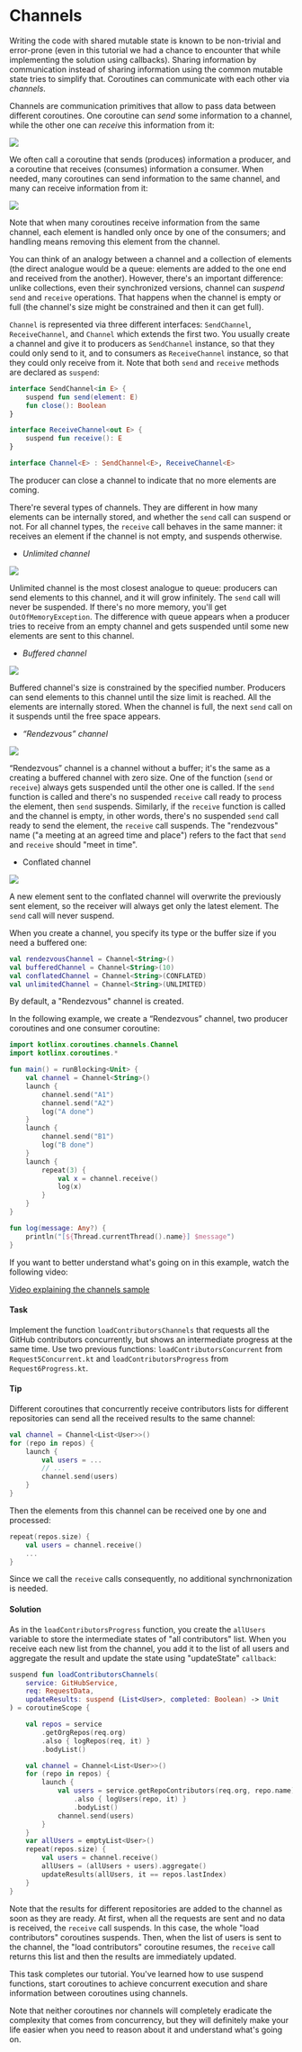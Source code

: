 # Channels

Writing the code with shared mutable state is known to be non-trivial and error-prone
(even in this tutorial we had a chance to encounter that while implementing the solution using callbacks).
Sharing information by communication instead of sharing information using the common mutable state tries to simplify that.
Coroutines can communicate with each other via _channels_.

Channels are communication primitives that allow to pass data between different coroutines.
One coroutine can _send_ some information to a channel, while the other one can _receive_ this information from it:

![](./assets/8-channels/UsingChannel.png)

We often call a coroutine that sends (produces) information a producer, and a coroutine that receives (consumes)
information a consumer. 
When needed, many coroutines can send information to the same channel, and many can receive information from it:

![](./assets/8-channels/UsingChannelManyCoroutines.png)

Note that when many coroutines receive information from the same channel, each element is handled only once by one
of the consumers; and handling means removing this element from the channel.

You can think of an analogy between a channel and a collection of elements 
(the direct analogue would be a queue: elements are added to the one end and received from the another).
However, there's an important difference:
unlike collections, even their synchronized versions, channel can _suspend_ `send` and `receive` operations.
That happens when the channel is empty or full (the channel's size might be constrained and then it can get full).

`Channel` is represented via three different interfaces: `SendChannel`, `ReceiveChannel`,
and `Channel` which extends the first two.
You usually create a channel and give it to producers as `SendChannel` instance, so that they could only send to it,
and to consumers as `ReceiveChannel` instance, so that they could only receive from it.
Note that both `send` and `receive` methods are declared as `suspend`:

```kotlin
interface SendChannel<in E> {
    suspend fun send(element: E)
    fun close(): Boolean
}

interface ReceiveChannel<out E> {
    suspend fun receive(): E
}    

interface Channel<E> : SendChannel<E>, ReceiveChannel<E>
```

The producer can close a channel to indicate that no more elements are coming.

There're several types of channels.
They are different in how many elements can be internally stored, and whether the `send` call can suspend or not.
For all channel types, the `receive` call behaves in the same manner: it
receives an element if the channel is not empty, and suspends otherwise.

- *Unlimited channel*

![](./assets/8-channels/UnlimitedChannel.png)

Unlimited channel is the most closest analogue to queue: producers can send elements to this channel,
and it will grow infinitely.
The `send` call will never be suspended.
If there's no more memory, you'll get `OutOfMemoryException`. 
The difference with queue appears when a producer tries to receive from an empty channel
and gets suspended until some new elements are sent to this channel.

- *Buffered channel*

![](./assets/8-channels/BufferedChannel.png)

Buffered channel's size is constrained by the specified number.
Producers can send elements to this channel until the size limit is reached.
All the elements are internally stored.
When the channel is full, the next `send` call on it suspends until the free space appears.

- *“Rendezvous” channel*

![](./assets/8-channels/RendezvousChannel.png)

“Rendezvous” channel is a channel without a buffer; it's the same as a creating a buffered channel with zero size.
One of the function (`send` or `receive`) always gets suspended until the other one is called.
If the `send` function is called and there's no suspended `receive` call ready to process the element,
then `send` suspends.
Similarly, if the `receive` function is called and the channel is empty, in other words,
there's no suspended `send` call ready to send the element, the `receive` call suspends.
The "rendezvous" name ("a meeting at an agreed time and place") refers to the fact that `send` and `receive`
should "meet in time".

- Conflated channel 

![](./assets/8-channels/ConflatedChannel.gif)

A new element sent to the conflated channel will overwrite the previously sent element, so the receiver will always
get only the latest element.
The `send` call will never suspend.

When you create a channel, you specify its type or the buffer size if you need a buffered one:

```kotlin
val rendezvousChannel = Channel<String>()
val bufferedChannel = Channel<String>(10)
val conflatedChannel = Channel<String>(CONFLATED)
val unlimitedChannel = Channel<String>(UNLIMITED)
``` 

By default, a "Rendezvous" channel is created.

In the following example, we create a “Rendezvous” channel, two producer coroutines and one consumer coroutine:  

```kotlin
import kotlinx.coroutines.channels.Channel
import kotlinx.coroutines.*

fun main() = runBlocking<Unit> {
    val channel = Channel<String>()
    launch {
        channel.send("A1")
        channel.send("A2")
        log("A done")
    }
    launch {
        channel.send("B1")
        log("B done")
    }
    launch {
        repeat(3) {
            val x = channel.receive()
            log(x)
        }
    }
}

fun log(message: Any?) {
    println("[${Thread.currentThread().name}] $message")
}
```

If you want to better understand what's going on in this example, watch the following video:

[Video explaining the channels sample](https://youtu.be/IHF7wFvwtvE)

#### Task

Implement the function `loadContributorsChannels` that requests all the GitHub contributors concurrently,
but shows an intermediate progress at the same time.
Use two previous functions:
`loadContributorsConcurrent` from `Request5Concurrent.kt` and `loadContributorsProgress` from `Request6Progress.kt`.

#### Tip

Different coroutines that concurrently receive contributors lists for different repositories can send all the received
results to the same channel:

```kotlin
val channel = Channel<List<User>>()
for (repo in repos) {
    launch {
        val users = ...
        // ...
        channel.send(users)
    }
} 
```

Then the elements from this channel can be received one by one and processed:

```kotlin
repeat(repos.size) {
    val users = channel.receive()
    ...
}
```

Since we call the `receive` calls consequently, no additional synchrnonization is needed.

#### Solution

As in the `loadContributorsProgress` function, you create the `allUsers` variable to store
the intermediate states of "all contributors" list.
When you receive each new list from the channel,
you add it to the list of all users and aggregate the result and update the state using "updateState" `callback`:

```kotlin
suspend fun loadContributorsChannels(
    service: GitHubService,
    req: RequestData,
    updateResults: suspend (List<User>, completed: Boolean) -> Unit
) = coroutineScope {

    val repos = service
        .getOrgRepos(req.org)
        .also { logRepos(req, it) }
        .bodyList()

    val channel = Channel<List<User>>()
    for (repo in repos) {
        launch {
            val users = service.getRepoContributors(req.org, repo.name)
                .also { logUsers(repo, it) }
                .bodyList()
            channel.send(users)
        }
    }
    var allUsers = emptyList<User>()
    repeat(repos.size) {
        val users = channel.receive()
        allUsers = (allUsers + users).aggregate()
        updateResults(allUsers, it == repos.lastIndex)
    }
}
```

Note that the results for different repositories are added to the channel as soon as they are ready.
At first, when all the requests are sent and no data is received, the `receive` call suspends.
In this case, the whole "load contributors" coroutines suspends.
Then, when the list of users is sent to the channel, the "load contributors" coroutine resumes,
the `receive` call returns this list and then the results are immediately updated. 
 
This task completes our tutorial.
You've learned how to use suspend functions, start coroutines to achieve concurrent execution and share 
information between coroutines using channels.

Note that neither coroutines nor channels will completely eradicate the complexity that comes from concurrency,
but they will definitely make your life easier when you need to reason about it and understand what's going on.
